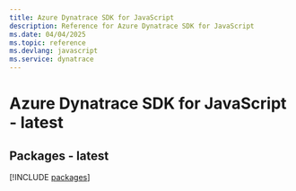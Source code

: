 ```yaml
---
title: Azure Dynatrace SDK for JavaScript
description: Reference for Azure Dynatrace SDK for JavaScript
ms.date: 04/04/2025
ms.topic: reference
ms.devlang: javascript
ms.service: dynatrace
---
```

# Azure Dynatrace SDK for JavaScript - latest
## Packages - latest
[!INCLUDE [packages](dynatrace-index.md)]